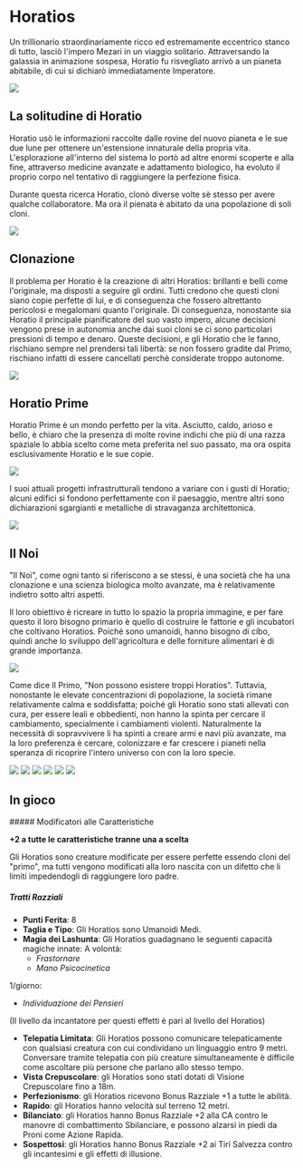 # Horatios
Un trillionario straordinariamente ricco ed estremamente eccentrico stanco di tutto, lasciò l'impero Mezari in un viaggio solitario. Attraversando la galassia in animazione sospesa, Horatio fu risvegliato arrivò a un pianeta abitabile, di cui si dichiarò immediatamente Imperatore.

![](../../assets/custom_theme/space/images/horatios/2.webp)

## La solitudine di Horatio
Horatio usò le informazioni raccolte dalle rovine del nuovo pianeta e le sue due lune per ottenere un'estensione innaturale della propria vita. L'esplorazione all'interno del sistema lo portò ad altre enormi scoperte e alla fine, attraverso medicine avanzate e adattamento biologico, ha evoluto il proprio corpo nel tentativo di raggiungere la perfezione fisica.

Durante questa ricerca Horatio, clonò diverse volte sè stesso per avere qualche collaboratore. Ma ora il pienata è abitato da una popolazione di soli cloni.

![](../../assets/custom_theme/space/images/horatios/1.webp)

## Clonazione
Il problema per Horatio è la creazione di altri Horatios: brillanti e belli come l'originale, ma disposti a seguire gli ordini. Tutti credono che questi cloni siano copie perfette di lui, e di conseguenza che fossero altrettanto pericolosi e megalomani quanto l'originale. Di conseguenza, nonostante sia Horatio il principale pianificatore del suo vasto impero, alcune decisioni vengono prese in autonomia anche dai suoi cloni se ci sono particolari pressioni di tempo e denaro. Queste decisioni, e gli Horatio che le fanno, rischiano sempre nel prendersi tali libertà: se non fossero gradite dal Primo, rischiano infatti di essere cancellati perchè considerate troppo autonome.

![](../../assets/custom_theme/space/images/horatios/12.jpg)


## Horatio Prime
Horatio Prime è un mondo perfetto per la vita. Asciutto, caldo, arioso e bello, è chiaro che la presenza di molte rovine indichi che più di una razza spaziale lo abbia scelto come meta preferita nel suo passato, ma ora ospita esclusivamente Horatio e le sue copie.

![](../../assets/custom_theme/space/images/horatios/11.jpg)


I suoi attuali progetti infrastrutturali tendono a variare con i gusti di Horatio; alcuni edifici si fondono perfettamente con il paesaggio, mentre altri sono dichiarazioni sgargianti e metalliche di stravaganza architettonica.

![](../../assets/custom_theme/space/images/horatios/13.jpg)

## Il Noi

"Il Noi", come ogni tanto si riferiscono a se stessi, è una società che ha una clonazione e una scienza biologica molto avanzate, ma è relativamente indietro sotto altri aspetti.

Il loro obiettivo è ricreare in tutto lo spazio la propria immagine, e per fare questo il loro bisogno primario è quello di costruire le fattorie e gli incubatori che coltivano Horatios. Poiché sono umanoidi, hanno bisogno di cibo, quindi anche lo sviluppo dell'agricoltura e delle forniture alimentari è di grande importanza.

![](../../assets/custom_theme/space/images/horatios/3.webp)

Come dice Il Primo, "Non possono esistere troppi Horatios". Tuttavia, nonostante le elevate concentrazioni di popolazione, la società rimane relativamente calma e soddisfatta; poiché gli Horatio sono stati allevati con cura, per essere leali e obbedienti, non hanno la spinta per cercare il cambiamento, specialmente i cambiamenti violenti. Naturalmente la necessità di sopravvivere li ha spinti a creare armi e navi più avanzate, ma la loro preferenza è cercare, colonizzare e far crescere i pianeti nella speranza di ricoprire l'intero universo con con la loro specie.

![](../../assets/custom_theme/space/images/horatios/4.webp)
![](../../assets/custom_theme/space/images/horatios/6.webp)
![](../../assets/custom_theme/space/images/horatios/7.webp)
![](../../assets/custom_theme/space/images/horatios/10.webp)
![](../../assets/custom_theme/space/images/horatios/8.webp)
![](../../assets/custom_theme/space/images/horatios/9.webp)

## In gioco

##### Modificatori alle Caratteristiche

**+2 a tutte le caratteristiche tranne una a scelta**

Gli Horatios sono creature modificate per essere perfette essendo cloni del "primo", ma tutti vengono modificati alla loro nascita con un difetto che li limiti impedendogli di raggiungere loro padre.

##### Tratti Razziali

- **Punti Ferita**: 8
- **Taglia e Tipo**: Gli Horatios sono Umanoidi Medi.
- **Magia dei Lashunta**: Gli Horatios guadagnano le seguenti capacità magiche innate:
A volontà:
  - *Frastornare*
  - *Mano Psicocinetica*

1/giorno:
  - *Individuazione dei Pensieri*

(Il livello da incantatore per questi effetti è pari al livello del Horatios)
- **Telepatia Limitata**: Gli Horatios possono comunicare telepaticamente con qualsiasi creatura con cui condividano un linguaggio entro 9 metri. Conversare tramite telepatia con più creature simultaneamente è difficile come ascoltare più persone che parlano allo stesso tempo.
- **Vista Crepuscolare**: gli Horatios sono stati dotati di Visione Crepuscolare fino a 18m.
- **Perfezionismo**: gli Horatios ricevono Bonus Razziale +1 a tutte le abilità.
- **Rapido**: gli Horatios hanno velocità sul terreno 12 metri.
- **Bilanciato**: gli Horatios hanno Bonus Razziale +2 alla CA contro le manovre di combattimento Sbilanciare, e possono alzarsi in piedi da Proni come Azione Rapida.
- **Sospettosi**: gli Horatios hanno Bonus Razziale +2 ai Tiri Salvezza contro gli incantesimi e gli effetti di illusione.